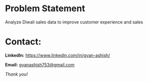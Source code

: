 
# Problem Statement

Analyze Diwali sales data to improve customer experience and sales
 
# **Contact:**

**LinkedIn:** https://www.linkedin.com/in/gyan-ashish/

**Email:** gyanashish753@gmail.com

_Thank you!_
